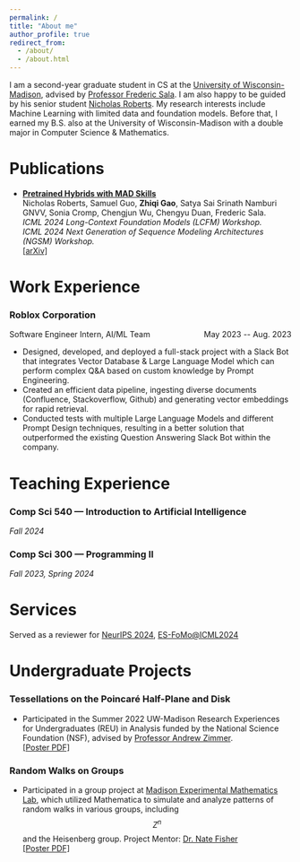```yaml
---
permalink: /
title: "About me"
author_profile: true
redirect_from: 
  - /about/
  - /about.html
---
```


I am a second-year graduate student in CS at the [University of Wisconsin-Madison](https://www.cs.wisc.edu/), advised by [Professor Frederic Sala](https://pages.cs.wisc.edu/~fredsala/). I am also happy to be guided by his senior student [Nicholas Roberts](https://nick11roberts.science/). My research interests include Machine Learning with limited data and foundation models. Before that, I earned my B.S. also at the University of Wisconsin-Madison with a double major in Computer Science & Mathematics.

Publications
======
- [**Pretrained Hybrids with MAD Skills**](https://arxiv.org/abs/2406.00894)  
 Nicholas Roberts, Samuel Guo, **Zhiqi Gao**, Satya Sai Srinath Namburi GNVV, Sonia Cromp, Chengjun Wu, Chengyu Duan, Frederic Sala.  
*ICML 2024 Long-Context Foundation Models (LCFM) Workshop.*  
*ICML 2024 Next Generation of Sequence Modeling Architectures (NGSM) Workshop.*  
[[arXiv]](https://arxiv.org/pdf/2406.00894)


Work Experience
======
### Roblox Corporation
<p style="display: flex; justify-content: space-between; align-items: center;">
  <span>Software Engineer Intern, AI/ML Team</span>
  <span>May 2023 -- Aug. 2023</span>
</p>


- Designed, developed, and deployed a full-stack project with a Slack Bot that integrates Vector Database & Large Language Model which can perform complex Q&A based on custom knowledge by Prompt Engineering.
- Created an efficient data pipeline, ingesting diverse documents (Confluence, Stackoverflow, Github) and generating vector embeddings for rapid retrieval.
- Conducted tests with multiple Large Language Models and different Prompt Design techniques, resulting in a better solution that outperformed the existing Question Answering Slack Bot within the company.


Teaching Experience
======
### Comp Sci 540 — Introduction to Artificial Intelligence
*Fall 2024*
### Comp Sci 300 — Programming II
*Fall 2023, Spring 2024*


Services
======
Served as a reviewer for [NeurIPS 2024](https://neurips.cc/Conferences/2024), [ES-FoMo@ICML2024](https://es-fomo.com/)

Undergraduate Projects
======
### Tessellations on the Poincaré Half-Plane and Disk
- Participated in the Summer 2022 UW-Madison Research Experiences for Undergraduates (REU) in Analysis funded by the National Science Foundation (NSF), advised by [Professor Andrew Zimmer](https://people.math.wisc.edu/~amzimmer2/).\
[[Poster PDF]](http://zhiqigao2001.github.io/files/REU_poster.pdf)

### Random Walks on Groups
- Participated in a group project at [Madison Experimental Mathematics Lab](https://mxm.math.wisc.edu/past-semesters/sp22/), which utilized Mathematica to simulate and analyze patterns of random walks in various groups, including $$Z^n$$ and the Heisenberg group. Project Mentor: [Dr. Nate Fisher](https://sites.google.com/view/natefishermath) \
[[Poster PDF]](http://zhiqigao2001.github.io/files/MXM_Spring_2022_Poster.pdf)

[//]: # (## Miscellaneous)

[//]: # (-)